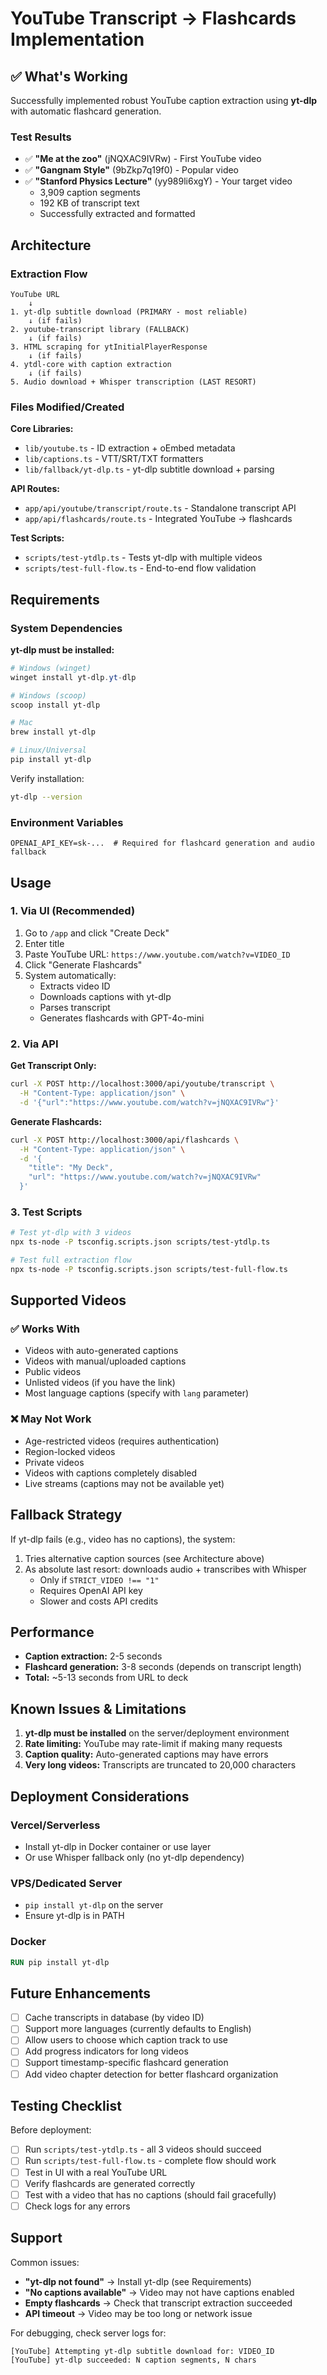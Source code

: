 # YouTube Transcript → Flashcards Implementation

## ✅ What's Working

Successfully implemented robust YouTube caption extraction using **yt-dlp** with automatic flashcard generation.

### Test Results
- ✅ **"Me at the zoo"** (jNQXAC9IVRw) - First YouTube video
- ✅ **"Gangnam Style"** (9bZkp7q19f0) - Popular video
- ✅ **"Stanford Physics Lecture"** (yy989li6xgY) - Your target video
  - 3,909 caption segments
  - 192 KB of transcript text
  - Successfully extracted and formatted

## Architecture

### Extraction Flow
```
YouTube URL
    ↓
1. yt-dlp subtitle download (PRIMARY - most reliable)
    ↓ (if fails)
2. youtube-transcript library (FALLBACK)
    ↓ (if fails)
3. HTML scraping for ytInitialPlayerResponse
    ↓ (if fails)
4. ytdl-core with caption extraction
    ↓ (if fails)
5. Audio download + Whisper transcription (LAST RESORT)
```

### Files Modified/Created

**Core Libraries:**
- `lib/youtube.ts` - ID extraction + oEmbed metadata
- `lib/captions.ts` - VTT/SRT/TXT formatters
- `lib/fallback/yt-dlp.ts` - yt-dlp subtitle download + parsing

**API Routes:**
- `app/api/youtube/transcript/route.ts` - Standalone transcript API
- `app/api/flashcards/route.ts` - Integrated YouTube → flashcards

**Test Scripts:**
- `scripts/test-ytdlp.ts` - Tests yt-dlp with multiple videos
- `scripts/test-full-flow.ts` - End-to-end flow validation

## Requirements

### System Dependencies
**yt-dlp must be installed:**

```powershell
# Windows (winget)
winget install yt-dlp.yt-dlp

# Windows (scoop)
scoop install yt-dlp

# Mac
brew install yt-dlp

# Linux/Universal
pip install yt-dlp
```

Verify installation:
```bash
yt-dlp --version
```

### Environment Variables
```env
OPENAI_API_KEY=sk-...  # Required for flashcard generation and audio fallback
```

## Usage

### 1. Via UI (Recommended)
1. Go to `/app` and click "Create Deck"
2. Enter title
3. Paste YouTube URL: `https://www.youtube.com/watch?v=VIDEO_ID`
4. Click "Generate Flashcards"
5. System automatically:
   - Extracts video ID
   - Downloads captions with yt-dlp
   - Parses transcript
   - Generates flashcards with GPT-4o-mini

### 2. Via API

**Get Transcript Only:**
```bash
curl -X POST http://localhost:3000/api/youtube/transcript \
  -H "Content-Type: application/json" \
  -d '{"url":"https://www.youtube.com/watch?v=jNQXAC9IVRw"}'
```

**Generate Flashcards:**
```bash
curl -X POST http://localhost:3000/api/flashcards \
  -H "Content-Type: application/json" \
  -d '{
    "title": "My Deck",
    "url": "https://www.youtube.com/watch?v=jNQXAC9IVRw"
  }'
```

### 3. Test Scripts

```bash
# Test yt-dlp with 3 videos
npx ts-node -P tsconfig.scripts.json scripts/test-ytdlp.ts

# Test full extraction flow
npx ts-node -P tsconfig.scripts.json scripts/test-full-flow.ts
```

## Supported Videos

### ✅ Works With
- Videos with auto-generated captions
- Videos with manual/uploaded captions
- Public videos
- Unlisted videos (if you have the link)
- Most language captions (specify with `lang` parameter)

### ❌ May Not Work
- Age-restricted videos (requires authentication)
- Region-locked videos
- Private videos
- Videos with captions completely disabled
- Live streams (captions may not be available yet)

## Fallback Strategy

If yt-dlp fails (e.g., video has no captions), the system:

1. Tries alternative caption sources (see Architecture above)
2. As absolute last resort: downloads audio + transcribes with Whisper
   - Only if `STRICT_VIDEO !== "1"`
   - Requires OpenAI API key
   - Slower and costs API credits

## Performance

- **Caption extraction:** 2-5 seconds
- **Flashcard generation:** 3-8 seconds (depends on transcript length)
- **Total:** ~5-13 seconds from URL to deck

## Known Issues & Limitations

1. **yt-dlp must be installed** on the server/deployment environment
2. **Rate limiting:** YouTube may rate-limit if making many requests
3. **Caption quality:** Auto-generated captions may have errors
4. **Very long videos:** Transcripts are truncated to 20,000 characters

## Deployment Considerations

### Vercel/Serverless
- Install yt-dlp in Docker container or use layer
- Or use Whisper fallback only (no yt-dlp dependency)

### VPS/Dedicated Server
- `pip install yt-dlp` on the server
- Ensure yt-dlp is in PATH

### Docker
```dockerfile
RUN pip install yt-dlp
```

## Future Enhancements

- [ ] Cache transcripts in database (by video ID)
- [ ] Support more languages (currently defaults to English)
- [ ] Allow users to choose which caption track to use
- [ ] Add progress indicators for long videos
- [ ] Support timestamp-specific flashcard generation
- [ ] Add video chapter detection for better flashcard organization

## Testing Checklist

Before deployment:
- [ ] Run `scripts/test-ytdlp.ts` - all 3 videos should succeed
- [ ] Run `scripts/test-full-flow.ts` - complete flow should work
- [ ] Test in UI with a real YouTube URL
- [ ] Verify flashcards are generated correctly
- [ ] Test with a video that has no captions (should fail gracefully)
- [ ] Check logs for any errors

## Support

Common issues:
- **"yt-dlp not found"** → Install yt-dlp (see Requirements)
- **"No captions available"** → Video may not have captions enabled
- **Empty flashcards** → Check that transcript extraction succeeded
- **API timeout** → Video may be too long or network issue

For debugging, check server logs for:
```
[YouTube] Attempting yt-dlp subtitle download for: VIDEO_ID
[YouTube] yt-dlp succeeded: N caption segments, N chars
```
